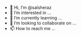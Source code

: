 - 👋 Hi, I’m @salsheraz
- 👀 I’m interested in ...
- 🌱 I’m currently learning ...
- 💞️ I’m looking to collaborate on ...
- 📫 How to reach me ...

<!---
salsheraz/salsheraz is a ✨ special ✨ repository because its `README.md` (this file) appears on your GitHub profile.
You can click the Preview link to take a look at your changes.
--->
